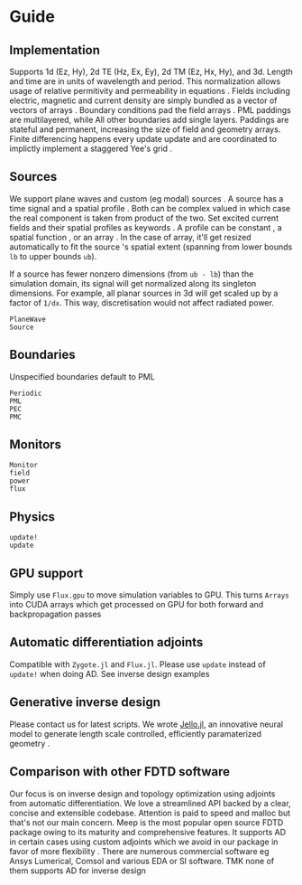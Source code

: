 # Guide
## Implementation
 Supports 1d (Ez, Hy), 2d TE (Hz, Ex, Ey), 2d TM (Ez, Hx, Hy), and 3d. Length and time are in units of wavelength and period. This normalization allows usage of relative  permitivity and permeability  in equations . Fields including electric, magnetic and current density are simply bundled as a vector of vectors of arrays . Boundary conditions pad the field arrays . PML paddings are multilayered, while All other boundaries add single layers. Paddings are stateful and permanent, increasing the size of field and geometry arrays.  Finite differencing happens every update update and are coordinated to implictly implement a staggered Yee's grid .

## Sources
We support plane waves and custom  (eg modal) sources . A source has a time signal and a spatial profile . Both can be complex valued in which case the real component is taken from product of the two. Set excited current fields and their spatial profiles as keywords . A profile can be constant , a spatial function , or an array . In the case of array, it'll get resized automatically to fit the source 's spatial extent (spanning from lower bounds `lb` to upper bounds `ub`). 

If a source has fewer nonzero dimensions (from `ub - lb`) than the simulation domain, its signal will get normalized along its singleton dimensions. For example, all planar sources in 3d will get scaled up by a factor of `1/dx`. This way, discretisation would not affect radiated power.

```@docs
PlaneWave
Source
```

## Boundaries
Unspecified boundaries default to PML 
```@docs
Periodic
PML
PEC
PMC
```
## Monitors  
 ```@docs
Monitor
field
power
flux
```

 ## Physics 
```@docs
update!
update
```
## GPU support 
Simply use `Flux.gpu` to move simulation variables to GPU. This turns `Arrays` into CUDA arrays which get processed on GPU for both forward and backpropagation passes
## Automatic differentiation adjoints
Compatible with `Zygote.jl` and `Flux.jl`. Please use `update` instead of `update!` when doing AD. See inverse design examples 
## Generative inverse design
Please contact us for latest scripts. We wrote [Jello.jl](https://github.com/paulxshen/Jello.jl), an innovative neural model to generate length scale controlled, efficiently  paramaterized geometry .
## Comparison with other FDTD software
Our focus is on inverse design and topology optimization using adjoints from automatic differentiation. We love a streamlined API backed by a clear, concise and extensible codebase. Attention is paid to speed and malloc but that's not our main concern.
Meep is the most popular open source  FDTD package owing to its maturity and comprehensive features. It supports AD in certain cases using custom adjoints which we avoid in our package in favor of more flexibility .
There are numerous commercial software eg Ansys Lumerical, Comsol and various EDA or SI software. TMK none of them supports AD for inverse design 
